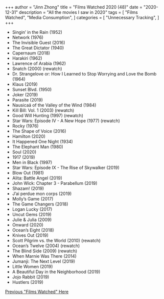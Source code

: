 +++ 
author = "Jinn Zhong" 
title = "Films Watched 2020 (48)" 
date = "2020-12-31" 
description = "All the movies I saw in 2020"
tags = [
    "Films Watched",
    "Media Consumption",
]
categories = [
    "Unnecessary Tracking",
]
+++

* Singin’ in the Rain (1952)
* Network (1976)
* The Invisible Guest (2016)
* The Great Dictator (1940)
* Capernaum (2018)
* Harakiri (1962)
* Lawrence of Arabia (1962)
* Snatch (2000) (rewatch)
* Dr. Strangelove or: How I Learned to Stop Worrying and Love the Bomb (1964)
* Klaus (2019)
* Sunset Blvd. (1950)
* Joker (2019)
* Parasite (2019)
* Nausicaä of the Valley of the Wind (1984)
* Kill Bill: Vol. 1 (2003) (rewatch)
* Good Will Hunting (1997) (rewatch)
* Star Wars: Episode IV - A New Hope (1977) (rewatch)
* Rocky (1976)
* The Shape of Voice (2016)
* Hamilton (2020)
* It Happened One Night (1934)
* The Elephant Man (1980)
* Soul (2020)
* 1917 (2019)
* Men in Black (1997)
* Star Wars: Episode IX - The Rise of Skywalker (2019)
* Blow Out (1981)
* Alita: Battle Angel (2019)
* John Wick: Chapter 3 - Parabellum (2019)
* Shazam! (2019)
* J’ai perdue mon corps (2019)
* Molly’s Game (2017)
* The Game Changers (2018)
* Logan Lucky (2017)
* Uncut Gems (2019)
* Julie & Julia (2009)
* Onward (2020)
* Ocean’s Eight (2018)
* Knives Out (2019)
* Scott Pilgrim vs. the World (2010) (rewatch)
* Ocean’s Twelve (2004) (rewatch)
* The Blind Side (2009) (rewatch)
* When Marnie Was There (2014)
* Jumanji: The Next Level (2019)
* Little Women (2019)
* A Beautiful Day in the Neighborhood (2019)
* Jojo Rabbit (2019)
* Hustlers (2019)

[Previous "Films Watched" Here](https://journal.jinnzhong.com/tags/films-watched/)
